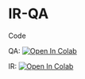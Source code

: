 # IR-QA
Code

QA:
[![Open In Colab](https://colab.research.google.com/assets/colab-badge.svg)](https://colab.research.google.com/github/the-SQuAD-squad/IR-QA/blob/main/QA.ipynb)

IR:
[![Open In Colab](https://colab.research.google.com/assets/colab-badge.svg)](https://colab.research.google.com/github/the-SQuAD-squad/IR-QA/blob/main/IR.ipynb)
